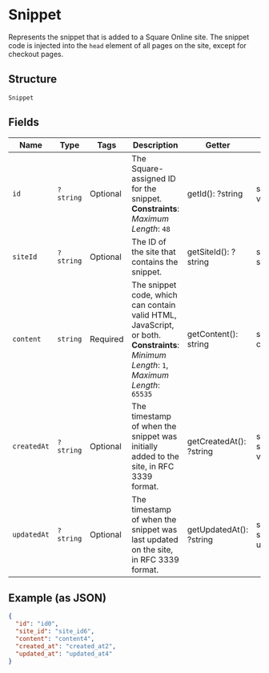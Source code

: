 
# Snippet

Represents the snippet that is added to a Square Online site. The snippet code is injected into the `head` element of all pages on the site, except for checkout pages.

## Structure

`Snippet`

## Fields

| Name | Type | Tags | Description | Getter | Setter |
|  --- | --- | --- | --- | --- | --- |
| `id` | `?string` | Optional | The Square-assigned ID for the snippet.<br>**Constraints**: *Maximum Length*: `48` | getId(): ?string | setId(?string id): void |
| `siteId` | `?string` | Optional | The ID of the site that contains the snippet. | getSiteId(): ?string | setSiteId(?string siteId): void |
| `content` | `string` | Required | The snippet code, which can contain valid HTML, JavaScript, or both.<br>**Constraints**: *Minimum Length*: `1`, *Maximum Length*: `65535` | getContent(): string | setContent(string content): void |
| `createdAt` | `?string` | Optional | The timestamp of when the snippet was initially added to the site, in RFC 3339 format. | getCreatedAt(): ?string | setCreatedAt(?string createdAt): void |
| `updatedAt` | `?string` | Optional | The timestamp of when the snippet was last updated on the site, in RFC 3339 format. | getUpdatedAt(): ?string | setUpdatedAt(?string updatedAt): void |

## Example (as JSON)

```json
{
  "id": "id0",
  "site_id": "site_id6",
  "content": "content4",
  "created_at": "created_at2",
  "updated_at": "updated_at4"
}
```

